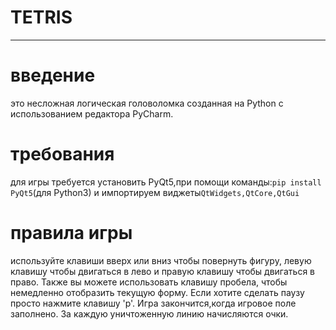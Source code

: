 # TETRIS
---
# введение
это несложная логическая головоломка созданная на Python с использованием редактора PyCharm.

# требования 
для игры требуется установить PyQt5,при помощи команды:`pip install PyQt5`(для Python3) и импортируем виджеты`QtWidgets,QtCore,QtGui `

# правила игры
используйте клавиши вверх или вниз чтобы повернуть фигуру, левую клавишу чтобы двигаться в лево и правую клавишу чтобы двигаться в право.
Также вы можете использовать клавишу пробела, чтобы немедленно отобразить текущую форму.
Если хотите сделать паузу просто нажмите клавишу 'p'. Игра закончится,когда игровое поле заполнено.
За каждую уничтоженную линию начисляются очки.
